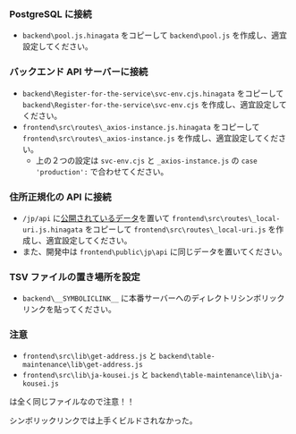 ### PostgreSQL に接続

- `backend\pool.js.hinagata` をコピーして `backend\pool.js` を作成し、適宜設定してください。

### バックエンド API サーバーに接続

- `backend\Register-for-the-service\svc-env.cjs.hinagata` をコピーして `backend\Register-for-the-service\svc-env.cjs` を作成し、適宜設定してください。
- `frontend\src\routes\_axios-instance.js.hinagata` をコピーして `frontend\src\routes\_axios-instance.js` を作成し、適宜設定してください。
    - 上の２つの設定は `svc-env.cjs` と `_axios-instance.js` の `case 'production':` で合わせてください。

### 住所正規化の API に接続

- `/jp/api` に[公開されているデータ](https://github.com/geolonia/japanese-addresses/tree/develop/api)を置いて
 `frontend\src\routes\_local-uri.js.hinagata` をコピーして `frontend\src\routes\_local-uri.js` を作成し、適宜設定してください。
- また、開発中は `frontend\public\jp\api` に同じデータを置いてください。

### TSV ファイルの置き場所を設定

- `backend\__SYMBOLICLINK__` に本番サーバーへのディレクトリシンボリックリンクを貼ってください。

### 注意

- `frontend\src\lib\get-address.js` と `backend\table-maintenance\lib\get-address.js`
- `frontend\src\lib\ja-kousei.js` と `backend\table-maintenance\lib\ja-kousei.js`

は全く同じファイルなので注意！！

シンボリックリンクでは上手くビルドされなかった。